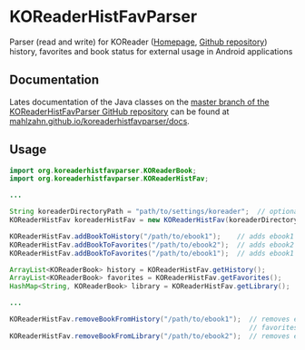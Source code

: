 # KOReaderHistFavParser
Parser (read and write) for KOReader ([Homepage](https://koreader.rocks), [Github repository](https://github.com/koreader/koreader)) history, favorites and book status for external usage in Android applications

## Documentation
Lates documentation of the Java classes on the [master branch of the KOReaderHistFavParser GitHub repository](https://github.com/mahlzahn/koreaderhistfavparser) can be found at [mahlzahn.github.io/koreaderhistfavparser/docs](https://mahlzahn.github.io/koreaderhistfavparser/docs).

## Usage
```java
import org.koreaderhistfavparser.KOReaderBook;
import org.koreaderhistfavparser.KOReaderHistFav;

...

String koreaderDirectoryPath = "path/to/settings/koreader";  // optional argument to KOReaderHistFav
KOReaderHistFav koreaderHistFav = new KOReaderHistFav(koreaderDirectoryPath);

KOReaderHistFav.addBookToHistory("/path/to/ebook1");    // adds ebook1 to history and internal library
KOReaderHistFav.addBookToFavorites("/path/to/ebook2");  // adds ebook2 to favorites and internal library
KOReaderHistFav.addBookToFavorites("/path/to/ebook1");  // adds ebook1 to favorites (already in library)

ArrayList<KOReaderBook> history = KOReaderHistFav.getHistory();        // returns ebook1
ArrayList<KOReaderBook> favorites = KOReaderHistFav.getFavorites();    // returns ebook1 and ebook2
HashMap<String, KOReaderBook> library = KOReaderHistFav.getLibrary();  // returns ebook1 and ebook2

...

KOReaderHistFav.removeBookFromHistory("/path/to/ebook1");  // removes ebook1 from history but keeps in
                                                           // favorites and internal library
KOReaderHistFav.removeBookFromLibrary("/path/to/ebook2");  // removes ebook2 from favorites and library
```

